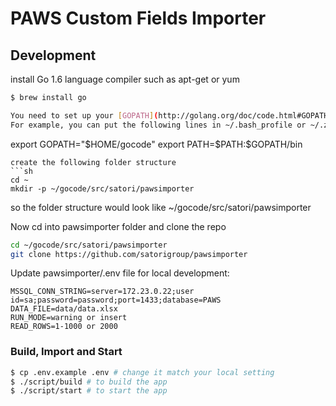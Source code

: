 PAWS Custom Fields Importer
==========


## Development

install Go 1.6 language compiler such as apt-get or yum

```sh
$ brew install go

You need to set up your [GOPATH](http://golang.org/doc/code.html#GOPATH).
For example, you can put the following lines in ~/.bash_profile or ~/.zshrc depends on the shell type
```
export GOPATH="$HOME/gocode"
export PATH=$PATH:$GOPATH/bin
```
create the following folder structure
```sh
cd ~
mkdir -p ~/gocode/src/satori/pawsimporter
```
so the folder structure would look like ~/gocode/src/satori/pawsimporter

Now cd into pawsimporter folder and clone the repo
```sh
cd ~/gocode/src/satori/pawsimporter
git clone https://github.com/satorigroup/pawsimporter
```

Update pawsimporter/.env file for local development:
```
MSSQL_CONN_STRING=server=172.23.0.22;user id=sa;password=password;port=1433;database=PAWS
DATA_FILE=data/data.xlsx
RUN_MODE=warning or insert
READ_ROWS=1-1000 or 2000
```


### Build, Import and Start

```sh
$ cp .env.example .env # change it match your local setting
$ ./script/build # to build the app
$ ./script/start # to start the app
```